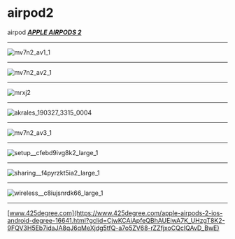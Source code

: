 # airpod2
airpod
***[APPLE AIRPODS 2](https://github.com/PRACH4/vscode)*** 
*****
![mv7n2_av1_1](https://user-images.githubusercontent.com/80153243/156315931-30a9aca5-7392-492c-967d-01fa725dddf5.jpg)
******
![mv7n2_av2_1](https://user-images.githubusercontent.com/80153243/156304522-06f5974e-c81a-4330-aa6a-46f5b37b8d6a.jpg)
*****
![mrxj2](https://user-images.githubusercontent.com/80153243/156304564-dc48baa6-70a9-48c0-bbe2-9c380f9878d0.jpg)
******
![akrales_190327_3315_0004](https://user-images.githubusercontent.com/80153243/156304594-7f45c5fe-cc28-4183-9544-d7dc259ebf81.jpg)
******
![mv7n2_av3_1](https://user-images.githubusercontent.com/80153243/156304631-521ff85e-e4bf-4892-9b9d-ee96ec350c25.jpg)
******
![setup__cfebd9ivg8k2_large_1](https://user-images.githubusercontent.com/80153243/156304678-e36178f6-2577-4102-b3e9-51ca47ef6cd4.jpg)
******
![sharing__f4pyrzkt5ia2_large_1](https://user-images.githubusercontent.com/80153243/156304708-69e4520a-e0f2-4636-ba91-2f1fc8b8d618.jpg)
******
![wireless__c8iujsnrdk66_large_1](https://user-images.githubusercontent.com/80153243/156304748-a540cf0a-0b33-46c1-9e21-f2259e9ac688.jpg)
*******
[www.425degree.com](https://www.425degree.com/apple-airpods-2-ios-android-degree-16641.html?gclid=CjwKCAiApfeQBhAUEiwA7K_UHzgT8K2-9FQV3H5Eb7idaJA8qJ6qMeXjdg5tfQ-a7o5ZV68-rZZfjxoCQcIQAvD_BwE) 
